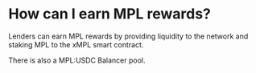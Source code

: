 # How can I earn MPL rewards?

Lenders can earn MPL rewards by providing liquidity to the network and staking MPL to the xMPL smart contract.&#x20;

There is also a MPL:USDC Balancer pool.&#x20;
